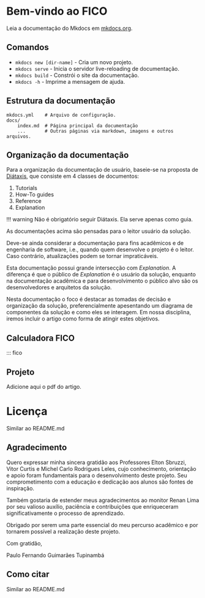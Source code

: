 # Bem-vindo ao FICO

Leia a documentação do Mkdocs em [mkdocs.org](https://www.mkdocs.org).

## Comandos

* `mkdocs new [dir-name]` - Cria um novo projeto.
* `mkdocs serve` - Inicia o servidor live-reloading de documentação.
* `mkdocs build` - Constrói o site da documentação.
* `mkdocs -h` - Imprime a mensagem de ajuda.

## Estrutura da documentação

    mkdocs.yml    # Arquivo de configuração.
    docs/
        index.md  # Página principal da documentação
        ...       # Outras páginas via markdown, imagens e outros arquivos.

## Organização da documentação

Para a organização da documentação de usuário, baseie-se na proposta de
[Diátaxis](https://diataxis.fr/), que consiste em 4 classes de documentos:

1. Tutorials
1. How-To guides
1. Reference
1. Explanation

!!! warning
    Não é obrigatório seguir Diátaxis. Ela serve apenas como guia.

As documentações acima são pensadas para o leitor usuário da solução.

Deve-se ainda considerar a documentação para fins acadêmicos e de engenharia de
software, i.e., quando quem desenvolve o projeto é o leitor. Caso contrário,
atualizações podem se tornar impraticáveis.

Esta documentação possui grande intersecção com *Explanation*. A diferença é que o
público de *Explanation* é o usuário da solução, enquanto na documentação acadêmica e
para desenvolvimento o público alvo são os desenvolvedores e arquitetos da solução.

Nesta documentação o foco é destacar as tomadas de decisão e organização da solução,
preferencialmente apesentando um diagrama de componentes da solução e como eles se
interagem. Em nossa disciplina, iremos incluir o artigo como forma de atingir estes
objetivos.

## Calculadora FICO

::: fico

## Projeto

Adicione aqui o pdf do artigo.

# Licença

Similar ao README.md

## Agradecimento

Quero expressar minha sincera gratidão aos Professores Elton Sbruzzi, Vitor Curtis e Michel Carlo Rodrigues Leles, cujo conhecimento, orientação e apoio foram fundamentais para o desenvolvimento deste projeto. Seu comprometimento com a educação e dedicação aos alunos são fontes de inspiração.

Também gostaria de estender meus agradecimentos ao monitor Renan Lima por seu valioso auxílio, paciência e contribuições que enriqueceram significativamente o processo de aprendizado.

Obrigado por serem uma parte essencial do meu percurso acadêmico e por tornarem possível a realização deste projeto.

Com gratidão,

Paulo Fernando Guimarães Tupinambá 

## Como citar

Similar ao README.md
